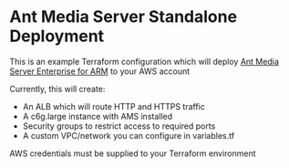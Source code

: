 # Ant Media Server Standalone Deployment

This is an example Terraform configuration which will deploy [Ant Media Server Enterprise for ARM](https://aws.amazon.com/marketplace/pp/prodview-s72grshttriy4) to your AWS account

Currently, this will create:
- An ALB which will route HTTP and HTTPS traffic
- A c6g.large instance with AMS installed
- Security groups to restrict access to required ports
- A custom VPC/network you can configure in variables.tf

AWS credentials must be supplied to your Terraform environment